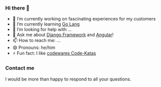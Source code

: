 ### Hi there 👋

- 🔭 I’m currently working on fascinating experiences for my customers
- 🌱 I’m currently learning [Go Lang](https://golang.org/)
- 🤔 I’m looking for help with ...
- 💬 Ask me about [Django Framework](https://www.djangoproject.com/) and [Angular](https://angular.io/)!
- 📫 How to reach me: ...
- 😄 Pronouns: he/him
- ⚡ Fun fact: I like [codewares Code-Katas](https://www.codewars.com/)

### Contact me
I would be more than happy to respond to all your questions.

<!--
**otmanecherradi/otmanecherradi** is a ✨ _special_ ✨ repository because its `README.md` (this file) appears on your GitHub profile.

Here are some ideas to get you started:

- 🔭 I’m currently working on ...
- 🌱 I’m currently learning ...
- 👯 I’m looking to collaborate on ...
- 🤔 I’m looking for help with ...
- 💬 Ask me about ...
- 📫 How to reach me: ...
- 😄 Pronouns: ...
- ⚡ Fun fact: ...
-->
